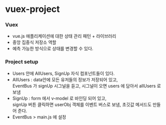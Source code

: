 # vuex-project

### Vuex
* vue.js 애플리케이션에 대한 상태 관리 패턴 + 라이브러리
* 중앙 집중식 저장소 역할
* 예측 가능한 방식으로 상태를 변경할 수 있다.


### Project setup
* Users 안에 AllUsers, SignUp 자식 컴포넌트들이 있다.
* AllUsers : data안에 모든 유저들의 정보가 저장되어 있고, <br>
  EventBus 가 signUp 시그널을 듣고, 시그널이 오면 users 에 담아서 allUsers 로 보냄
* SignUp : form 에서 v-model 로 바인딩 되어 있고,<br>
  signUp 버튼 클릭하면 userObj 객체를 이벤트 버스로 보냄, 초깃값 메서드도 만들어 준다.
* EventBus > main.js 에 설정

### 
